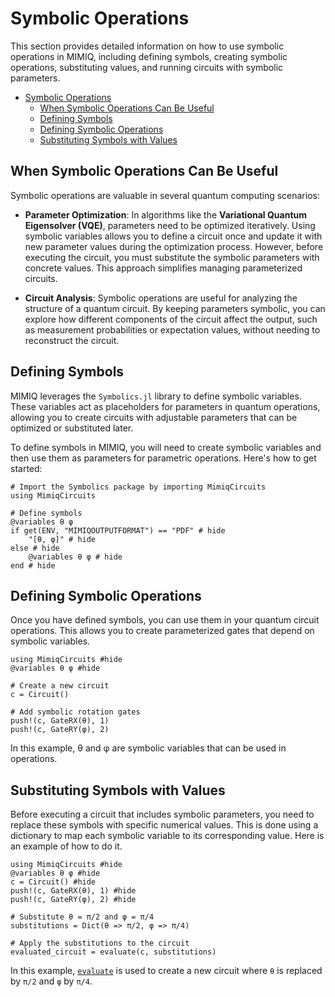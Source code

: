 # Symbolic Operations

This section provides detailed information on how to use symbolic operations in MIMIQ, including defining symbols, creating symbolic operations, substituting values, and running circuits with symbolic parameters.

- [Symbolic Operations](#symbolic-operations)
  - [When Symbolic Operations Can Be Useful](#when-symbolic-operations-can-be-useful)
  - [Defining Symbols](#defining-symbols)
  - [Defining Symbolic Operations](#defining-symbolic-operations)
  - [Substituting Symbols with Values](#substituting-symbols-with-values)

## When Symbolic Operations Can Be Useful

Symbolic operations are valuable in several quantum computing scenarios:

- **Parameter Optimization**: In algorithms like the **Variational Quantum Eigensolver (VQE)**, parameters need to be optimized iteratively. Using symbolic variables allows you to define a circuit once and update it with new parameter values during the optimization process. However, before executing the circuit, you must substitute the symbolic parameters with concrete values. This approach simplifies managing parameterized circuits.
  
- **Circuit Analysis**: Symbolic operations are useful for analyzing the structure of a quantum circuit. By keeping parameters symbolic, you can explore how different components of the circuit affect the output, such as measurement probabilities or expectation values, without needing to reconstruct the circuit.

<!-- **Parameter Optimization in VQE**:

In the **Variational Quantum Eigensolver (VQE)**, the goal is to find the ground state energy of a Hamiltonian. This involves:

1. Preparing a parameterized quantum state.
2. Measuring the expectation value of the Hamiltonian.
3. Updating the parameters to minimize this expectation value.

- **Step 1**: Use symbolic variables to define the parameterized circuit.
- **Step 2**: Substitute the symbolic variables with specific values during each optimization iteration and execute the circuit.

**Exploring Parameter Sensitivity in Circuit Analysis**:

In circuit analysis, the focus is on understanding how parameter changes affect the circuit's output. For instance, how measurement probabilities or expectation values change as parameters are varied.

- **Step 1**: Use symbolic variables to define the parameterized circuit.
- **Step 2**: Substitute different values for the symbolic parameters and analyze the resulting circuit outputs to see how they are affected.

!!! warning
    Symbolic parameters are useful tools for circuit design and analysis but before executing a circuit on a simulator you must substitute all symbolic parameters with numerical values. -->


## Defining Symbols

MIMIQ leverages the `Symbolics.jl` library to define symbolic variables. These variables act as placeholders for parameters in quantum operations, allowing you to create circuits with adjustable parameters that can be optimized or substituted later.

To define symbols in MIMIQ, you will need to create symbolic variables and then use them as parameters for parametric operations. Here's how to get started:

```@example symbolics
# Import the Symbolics package by importing MimiqCircuits
using MimiqCircuits

# Define symbols
@variables θ φ
if get(ENV, "MIMIQOUTPUTFORMAT") == "PDF" # hide
    "[θ, φ]" # hide
else # hide
    @variables θ φ # hide
end # hide
```

## Defining Symbolic Operations

Once you have defined symbols, you can use them in your quantum circuit operations. This allows you to create parameterized gates that depend on symbolic variables.

```@example symbolics
using MimiqCircuits #hide
@variables θ φ #hide

# Create a new circuit
c = Circuit()

# Add symbolic rotation gates
push!(c, GateRX(θ), 1)
push!(c, GateRY(φ), 2)
```

In this example, θ and φ are symbolic variables that can be used in operations.

## Substituting Symbols with Values

Before executing a circuit that includes symbolic parameters, you need to replace these symbols with specific numerical values. This is done using a dictionary to map each symbolic variable to its corresponding value. Here is an example of how to do it.

```@example symbolics
using MimiqCircuits #hide
@variables θ φ #hide
c = Circuit() #hide
push!(c, GateRX(θ), 1) #hide
push!(c, GateRY(φ), 2) #hide

# Substitute θ = π/2 and φ = π/4
substitutions = Dict(θ => π/2, φ => π/4)

# Apply the substitutions to the circuit
evaluated_circuit = evaluate(c, substitutions)
```

In this example, [`evaluate`](@ref) is used to create a new circuit where `θ` is replaced by `π/2` and `φ` by `π/4`.
